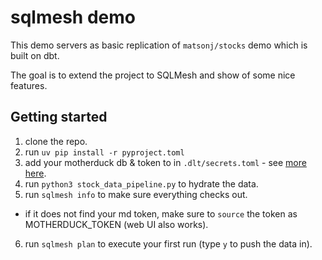 # sqlmesh demo

This demo servers as basic replication of `matsonj/stocks` demo which is built on dbt.

The goal is to extend the project to SQLMesh and show of some nice features.

## Getting started

1. clone the repo.
2. run `uv pip install -r pyproject.toml`
3. add your motherduck db & token to in `.dlt/secrets.toml` - see [more here](https://dlthub.com/docs/dlt-ecosystem/destinations/motherduck#setup-guide).
4. run `python3 stock_data_pipeline.py` to hydrate the data.
5. run `sqlmesh info` to make sure everything checks out.
 - if it does not find your md token, make sure to `source` the token as MOTHERDUCK_TOKEN (web UI also works).
6. run `sqlmesh plan` to execute your first run (type `y` to push the data in).

